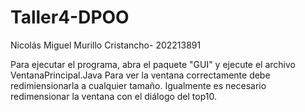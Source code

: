 # Taller4-DPOO

Nicolás Miguel Murillo Cristancho- 202213891

Para ejecutar el programa, abra el paquete "GUI" y ejecute el archivo VentanaPrincipal.Java
Para ver la ventana correctamente debe redimiensionarla a cualquier tamaño. Igualmente es necesario redimensionar la ventana con el diálogo del top10.
